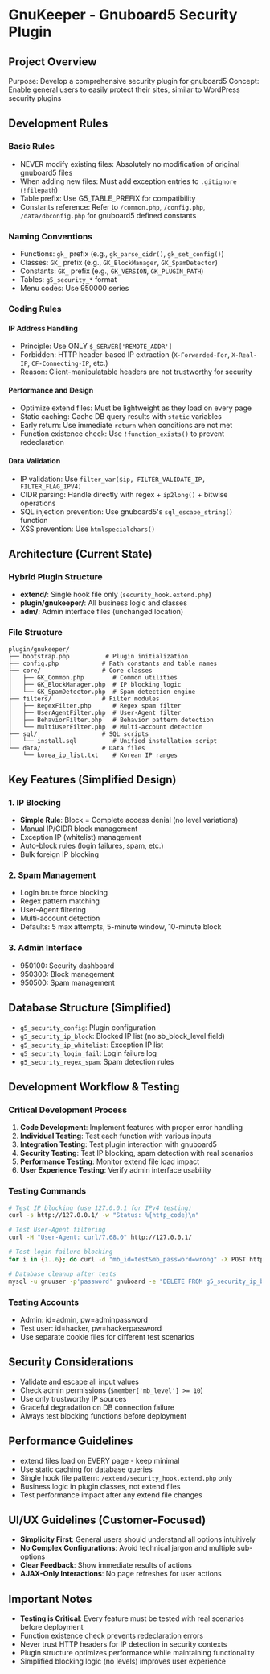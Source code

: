 # GnuKeeper - Gnuboard5 Security Plugin

## Project Overview

Purpose: Develop a comprehensive security plugin for gnuboard5
Concept: Enable general users to easily protect their sites, similar to WordPress security plugins

## Development Rules

### Basic Rules
- NEVER modify existing files: Absolutely no modification of original gnuboard5 files
- When adding new files: Must add exception entries to `.gitignore` (`!filepath`)
- Table prefix: Use G5_TABLE_PREFIX for compatibility
- Constants reference: Refer to `/common.php`, `/config.php`, `/data/dbconfig.php` for gnuboard5 defined constants

### Naming Conventions
- Functions: `gk_` prefix (e.g., `gk_parse_cidr()`, `gk_set_config()`)
- Classes: `GK_` prefix (e.g., `GK_BlockManager`, `GK_SpamDetector`)
- Constants: `GK_` prefix (e.g., `GK_VERSION`, `GK_PLUGIN_PATH`)
- Tables: `g5_security_*` format
- Menu codes: Use 950000 series

### Coding Rules

#### IP Address Handling
- Principle: Use ONLY `$_SERVER['REMOTE_ADDR']`
- Forbidden: HTTP header-based IP extraction (`X-Forwarded-For`, `X-Real-IP`, `CF-Connecting-IP`, etc.)
- Reason: Client-manipulatable headers are not trustworthy for security

#### Performance and Design
- Optimize extend files: Must be lightweight as they load on every page
- Static caching: Cache DB query results with `static` variables
- Early return: Use immediate `return` when conditions are not met
- Function existence check: Use `!function_exists()` to prevent redeclaration

#### Data Validation
- IP validation: Use `filter_var($ip, FILTER_VALIDATE_IP, FILTER_FLAG_IPV4)`
- CIDR parsing: Handle directly with regex + `ip2long()` + bitwise operations
- SQL injection prevention: Use gnuboard5's `sql_escape_string()` function
- XSS prevention: Use `htmlspecialchars()`

## Architecture (Current State)

### Hybrid Plugin Structure
- **extend/**: Single hook file only (`security_hook.extend.php`)
- **plugin/gnukeeper/**: All business logic and classes
- **adm/**: Admin interface files (unchanged location)

### File Structure
```
plugin/gnukeeper/
├── bootstrap.php          # Plugin initialization
├── config.php            # Path constants and table names
├── core/                 # Core classes
│   ├── GK_Common.php        # Common utilities
│   ├── GK_BlockManager.php  # IP blocking logic
│   └── GK_SpamDetector.php  # Spam detection engine
├── filters/              # Filter modules
│   ├── RegexFilter.php      # Regex spam filter
│   ├── UserAgentFilter.php  # User-Agent filter
│   ├── BehaviorFilter.php   # Behavior pattern detection
│   └── MultiUserFilter.php  # Multi-account detection
├── sql/                  # SQL scripts
│   └── install.sql          # Unified installation script
└── data/                 # Data files
    └── korea_ip_list.txt    # Korean IP ranges
```

## Key Features (Simplified Design)

### 1. IP Blocking
- **Simple Rule**: Block = Complete access denial (no level variations)
- Manual IP/CIDR block management
- Exception IP (whitelist) management
- Auto-block rules (login failures, spam, etc.)
- Bulk foreign IP blocking

### 2. Spam Management
- Login brute force blocking
- Regex pattern matching
- User-Agent filtering
- Multi-account detection
- Defaults: 5 max attempts, 5-minute window, 10-minute block

### 3. Admin Interface
- 950100: Security dashboard
- 950300: Block management
- 950500: Spam management

## Database Structure (Simplified)
- `g5_security_config`: Plugin configuration
- `g5_security_ip_block`: Blocked IP list (no sb_block_level field)
- `g5_security_ip_whitelist`: Exception IP list
- `g5_security_login_fail`: Login failure log
- `g5_security_regex_spam`: Spam detection rules

## Development Workflow & Testing

### Critical Development Process
1. **Code Development**: Implement features with proper error handling
2. **Individual Testing**: Test each function with various inputs
3. **Integration Testing**: Test plugin interaction with gnuboard5
4. **Security Testing**: Test IP blocking, spam detection with real scenarios
5. **Performance Testing**: Monitor extend file load impact
6. **User Experience Testing**: Verify admin interface usability

### Testing Commands
```bash
# Test IP blocking (use 127.0.0.1 for IPv4 testing)
curl -s http://127.0.0.1/ -w "Status: %{http_code}\n"

# Test User-Agent filtering
curl -H "User-Agent: curl/7.68.0" http://127.0.0.1/

# Test login failure blocking
for i in {1..6}; do curl -d "mb_id=test&mb_password=wrong" -X POST http://127.0.0.1/bbs/login_check.php; done

# Database cleanup after tests
mysql -u gnuuser -p'password' gnuboard -e "DELETE FROM g5_security_ip_block WHERE sb_ip = '127.0.0.1';"
```

### Testing Accounts
- Admin: id=admin, pw=adminpassword
- Test user: id=hacker, pw=hackerpassword
- Use separate cookie files for different test scenarios

## Security Considerations
- Validate and escape all input values
- Check admin permissions (`$member['mb_level'] >= 10`)
- Use only trustworthy IP sources
- Graceful degradation on DB connection failure
- Always test blocking functions before deployment

## Performance Guidelines
- extend files load on EVERY page - keep minimal
- Use static caching for database queries
- Single hook file pattern: `/extend/security_hook.extend.php` only
- Business logic in plugin classes, not extend files
- Test performance impact after any extend file changes

## UI/UX Guidelines (Customer-Focused)
- **Simplicity First**: General users should understand all options intuitively
- **No Complex Configurations**: Avoid technical jargon and multiple sub-options
- **Clear Feedback**: Show immediate results of actions
- **AJAX-Only Interactions**: No page refreshes for user actions

## Important Notes
- **Testing is Critical**: Every feature must be tested with real scenarios before deployment
- Function existence check prevents redeclaration errors
- Never trust HTTP headers for IP detection in security contexts
- Plugin structure optimizes performance while maintaining functionality
- Simplified blocking logic (no levels) improves user experience